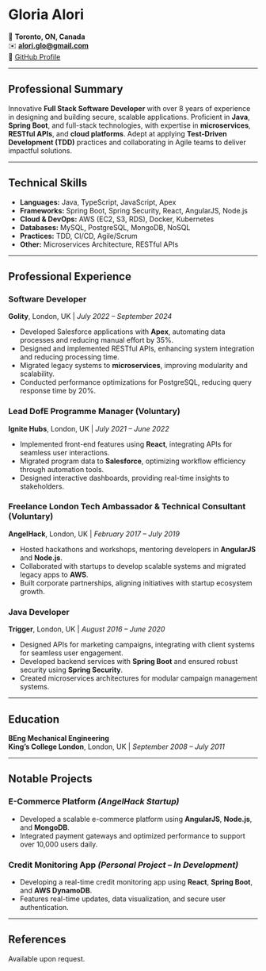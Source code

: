 # **Gloria Alori**

📍 **Toronto, ON, Canada**  
✉️ **[alori.glo@gmail.com](mailto:alori.glo@gmail.com)**  
🔗 [GitHub Profile](https://github.com/Gloal)  

---

## **Professional Summary**
Innovative **Full Stack Software Developer** with over 8 years of experience in designing and building secure, scalable applications. Proficient in **Java**, **Spring Boot**, and full-stack technologies, with expertise in **microservices**, **RESTful APIs**, and **cloud platforms**. Adept at applying **Test-Driven Development (TDD)** practices and collaborating in Agile teams to deliver impactful solutions.

---

## **Technical Skills**
- **Languages:** Java, TypeScript, JavaScript, Apex  
- **Frameworks:** Spring Boot, Spring Security, React, AngularJS, Node.js  
- **Cloud & DevOps:** AWS (EC2, S3, RDS), Docker, Kubernetes  
- **Databases:** MySQL, PostgreSQL, MongoDB, NoSQL  
- **Practices:** TDD, CI/CD, Agile/Scrum  
- **Other:** Microservices Architecture, RESTful APIs  

---

## **Professional Experience**

### **Software Developer**  
**Golity**, London, UK | *July 2022 – September 2024*  
- Developed Salesforce applications with **Apex**, automating data processes and reducing manual effort by 35%.  
- Designed and implemented RESTful APIs, enhancing system integration and reducing processing time.  
- Migrated legacy systems to **microservices**, improving modularity and scalability.  
- Conducted performance optimizations for PostgreSQL, reducing query response time by 20%.

### **Lead DofE Programme Manager (Voluntary)**  
**Ignite Hubs**, London, UK | *July 2021 – June 2022*  
- Implemented front-end features using **React**, integrating APIs for seamless user interactions.  
- Migrated program data to **Salesforce**, optimizing workflow efficiency through automation tools.  
- Designed interactive dashboards, providing real-time insights to stakeholders.

### **Freelance London Tech Ambassador & Technical Consultant (Voluntary)**  
**AngelHack**, London, UK | *February 2017 – July 2019*  
- Hosted hackathons and workshops, mentoring developers in **AngularJS** and **Node.js**.  
- Collaborated with startups to develop scalable systems and migrated legacy apps to **AWS**.  
- Built corporate partnerships, aligning initiatives with startup ecosystem growth.

### **Java Developer**  
**Trigger**, London, UK | *August 2016 – June 2020*  
- Designed APIs for marketing campaigns, integrating with client systems for seamless user engagement.  
- Developed backend services with **Spring Boot** and ensured robust security using **Spring Security**.  
- Created microservices architectures for modular campaign management systems.

---

## **Education**
**BEng Mechanical Engineering**  
**King’s College London**, London, UK | *September 2008 – July 2011*

---

## **Notable Projects**

### **E-Commerce Platform** *(AngelHack Startup)*  
- Developed a scalable e-commerce platform using **AngularJS**, **Node.js**, and **MongoDB**.  
- Integrated payment gateways and optimized performance to support over 10,000 users daily.

### **Credit Monitoring App** *(Personal Project – In Development)*  
- Developing a real-time credit monitoring app using **React**, **Spring Boot**, and **AWS DynamoDB**.  
- Features real-time updates, data visualization, and secure user authentication.

---

## **References**
Available upon request.

